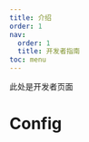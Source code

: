 ```yaml
---
title: 介绍
order: 1
nav:
  order: 1
  title: 开发者指南
toc: menu
---
```


<Alert>
此处是开发者页面
</Alert>

# Config
